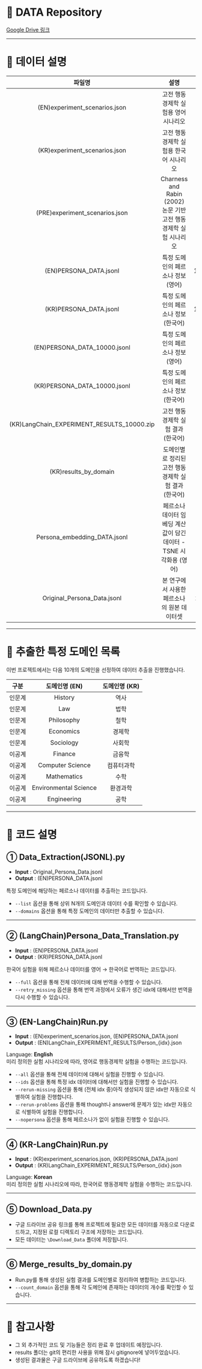 # 💾 DATA Repository

[Google Drive 링크](https://drive.google.com/drive/folders/1ryxXR_OhH1orSBd33uVKIaQ87L4mVp_s?usp=sharing)

---

# 📂 데이터 설명

| 파일명 | 설명 | 개수 |
|:---:|:---:|:---:|
| (EN)experiment_scenarios.json | 고전 행동경제학 실험용 영어 시나리오 | - |
| (KR)experiment_scenarios.json | 고전 행동경제학 실험용 한국어 시나리오 | - |
| (PRE)experiment_scenarios.json | Charness and Rabin (2002) 논문 기반 <br>고전 행동경제학 실험 시나리오 | - |
| (EN)PERSONA_DATA.jsonl | 특정 도메인의 페르소나 정보 (영어) | 100K |
| (KR)PERSONA_DATA.jsonl | 특정 도메인의 페르소나 정보 (한국어) | 100K |
| (EN)PERSONA_DATA_10000.jsonl | 특정 도메인의 페르소나 정보 (영어) | 10K |
| (KR)PERSONA_DATA_10000.jsonl | 특정 도메인의 페르소나 정보 (한국어) | 10K |
| (KR)LangChain_EXPERIMENT_RESULTS_10000.zip | 고전 행동경제학 실험 결과 (한국어) | 10K |
| (KR)results_by_domain | 도메인별로 정리된 고전 행동경제학 실험 결과 (한국어) | 10K |
| Persona_embedding_DATA.jsonl | 페르소나 데이터 임베딩 계산값이 담긴 데이터 - TSNE 시각화용 (영어) | 5K |
| Original_Persona_Data.jsonl | 본 연구에서 사용한 페르소나의 원본 데이터셋 | 20M |



---

# 🎯 추출한 특정 도메인 목록

이번 프로젝트에서는 다음 10개의 도메인을 선정하여 데이터 추출을 진행했습니다.

| 구분 | 도메인명 (EN) | 도메인명 (KR) |
|:---:|:---:|:---:|
| 인문계 | History | 역사 |
| 인문계 | Law | 법학 |
| 인문계 | Philosophy | 철학 |
| 인문계 | Economics | 경제학 |
| 인문계 | Sociology | 사회학 |
| 이공계 | Finance | 금융학 |
| 이공계 | Computer Science | 컴퓨터과학 |
| 이공계 | Mathematics | 수학 |
| 이공계 | Environmental Science | 환경과학 |
| 이공계 | Engineering | 공학 |

---

# 🧩 코드 설명

## ① Data_Extraction(JSONL).py
- **Input** : Original_Persona_Data.jsonl  
- **Output** : (EN)PERSONA_DATA.jsonl  

특정 도메인에 해당하는 페르소나 데이터를 추출하는 코드입니다.  
- `--list` 옵션을 통해 상위 N개의 도메인과 데이터 수를 확인할 수 있습니다.
- `--domains` 옵션을 통해 특정 도메인의 데이터만 추출할 수 있습니다.

---

## ② (LangChain)Persona_Data_Translation.py
- **Input** : (EN)PERSONA_DATA.jsonl  
- **Output** : (KR)PERSONA_DATA.jsonl  

한국어 실험을 위해 페르소나 데이터를 영어 → 한국어로 번역하는 코드입니다.
- `--full` 옵션을 통해 전체 데이터에 대해 번역을 수행할 수 있습니다.
- `--retry_missing` 옵션을 통해 번역 과정에서 오류가 생긴 idx에 대해서만 번역을 다시 수행할 수 있습니다.

---

## ③ (EN-LangChain)Run.py
- **Input** : (EN)experiment_scenarios.json, (EN)PERSONA_DATA.jsonl  
- **Output** : (EN)LangChain_EXPERIMENT_RESULTS/Person_{idx}.json  

Language: **English**  
미리 정의한 실험 시나리오에 따라, 영어로 행동경제학 실험을 수행하는 코드입니다.
- `--all` 옵션을 통해 전체 데이터에 대해서 실험을 진행할 수 있습니다.
- `--ids` 옵션을 통해 특정 idx 데이터에 대해서만 실험을 진행할 수 있습니다.
- `--rerun-missing` 옵션을 통해 (전체 idx 중)아직 생성되지 않은 idx만 자동으로 식별하여 실험을 진행합니다.
- `--rerun-problems` 옵션을 통해 thought나 answer에 문제가 있는 idx만 자동으로 식별하여 실험을 진행합니다.
- `--nopersona` 옵션을 통해 페르소나가 없이 실험을 진행할 수 있습니다.

---

## ④ (KR-LangChain)Run.py
- **Input** : (KR)experiment_scenarios.json, (KR)PERSONA_DATA.jsonl  
- **Output** : (KR)LangChain_EXPERIMENT_RESULTS/Person_{idx}.json  

Language: **Korean**  
미리 정의한 실험 시나리오에 따라, 한국어로 행동경제학 실험을 수행하는 코드입니다.

---

## ⑤ Download_Data.py
- 구글 드라이브 공유 링크를 통해 프로젝트에 필요한 모든 데이터를 자동으로 다운로드하고, 지정된 로컬 디렉토리 구조에 저장하는 코드입니다.
- 모든 데이터는 `\Download_Data` 폴더에 저장됩니다.

---

## ⑥ Merge_results_by_domain.py
- Run.py를 통해 생성된 실험 결과를 도메인별로 정리하여 병합하는 코드입니다.
- `--count_domain` 옵션을 통해 각 도메인에 존재하는 데이터의 개수를 확인할 수 있습니다.
---

# 📢 참고사항
- 그 외 추가적인 코드 및 기능들은 정리 완료 후 업데이트 예정입니다.
- results 폴더는 git의 편리한 사용을 위해 잠시 gitignore에 넣어두었습니다.
- 생성된 결과물은 구글 드라이브에 공유하도록 하겠습니다!

